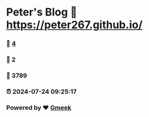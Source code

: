 # Peter's Blog :link: https://peter267.github.io/ 
### :page_facing_up: [4](https://peter267.github.io//tag.html) 
### :speech_balloon: 2 
### :hibiscus: 3789 
### :alarm_clock: 2024-07-24 09:25:17 
### Powered by :heart: [Gmeek](https://github.com/Meekdai/Gmeek)
